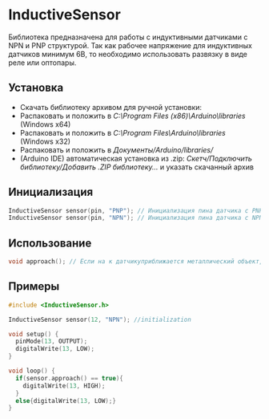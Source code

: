 # InductiveSensor
Библиотека предназначена для работы с индуктивными датчиками с NPN и PNP структурой.
Так как рабочее напряжение для индуктивных датчиков минимум 6В, то необходимо использовать развязку в виде реле или оптопары.

## Установка
- Скачать библиотеку архивом для ручной установки:
- Распаковать и положить в *C:\Program Files (x86)\Arduino\libraries* (Windows x64)
- Распаковать и положить в *C:\Program Files\Arduino\libraries* (Windows x32)
- Распаковать и положить в *Документы/Arduino/libraries/*
- (Arduino IDE) автоматическая установка из .zip: *Скетч/Подключить библиотеку/Добавить .ZIP библиотеку…* и указать скачанный архив
## Инициализация
```cpp
InductiveSensor sensor(pin, "PNP"); // Инициализация пина датчика с PNP структурой
InductiveSensor sensor(pin, "NPN"); // Инициализация пина датчика с NPN структурой
```
## Использование
```cpp
void approach(); // Если на к датчикуприближается металлический объект, то выведет true
```
## Примеры 
```cpp
#include <InductiveSensor.h>

InductiveSensor sensor(12, "NPN"); //initialization

void setup() {
  pinMode(13, OUTPUT);
  digitalWrite(13, LOW);
}

void loop() {
  if(sensor.approach() == true){
    digitalWrite(13, HIGH);
  }
  else{digitalWrite(13, LOW);}
}
```
